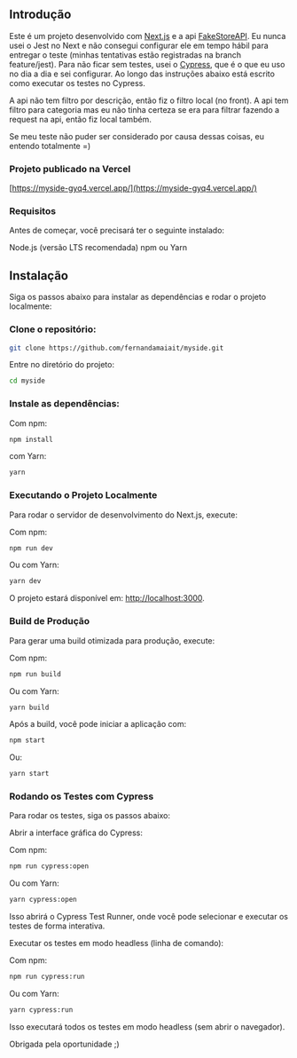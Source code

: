## Introdução

Este é um projeto desenvolvido com [Next.js](https://nextjs.org) e a api [FakeStoreAPI](https://fakestoreapi.in/).
Eu nunca usei o Jest no Next e não consegui configurar ele em tempo hábil para entregar o teste (minhas tentativas estão registradas na branch feature/jest).
Para não ficar sem testes, usei o [Cypress](www.cypress.io), que é o que eu uso no dia a dia e sei configurar.
Ao longo das instruções abaixo está escrito como executar os testes no Cypress.

A api não tem filtro por descrição, então fiz o filtro local (no front).
A api tem filtro para categoria mas eu não tinha certeza se era para filtrar fazendo a request na api, então fiz local também.

Se meu teste não puder ser considerado por causa dessas coisas, eu entendo totalmente =)

### Projeto publicado na Vercel

[https://myside-gyq4.vercel.app/](https://myside-gyq4.vercel.app/)

### Requisitos

Antes de começar, você precisará ter o seguinte instalado:

Node.js (versão LTS recomendada)
npm ou Yarn

## Instalação

Siga os passos abaixo para instalar as dependências e rodar o projeto localmente:

### Clone o repositório:

```bash
git clone https://github.com/fernandamaiait/myside.git
```

Entre no diretório do projeto:

```bash
cd myside
```

### Instale as dependências:

Com npm:

```bash
npm install
```

com Yarn:

```bash
yarn
```

### Executando o Projeto Localmente

Para rodar o servidor de desenvolvimento do Next.js, execute:

Com npm:

```bash
npm run dev
```

Ou com Yarn:

```bash
yarn dev
```

O projeto estará disponível em: [http://localhost:3000](http://localhost:3000).

### Build de Produção

Para gerar uma build otimizada para produção, execute:

Com npm:

```bash
npm run build
```

Ou com Yarn:

```bash
yarn build
```

Após a build, você pode iniciar a aplicação com:

```bash
npm start
```

Ou:

```bash
yarn start
```

### Rodando os Testes com Cypress

Para rodar os testes, siga os passos abaixo:

Abrir a interface gráfica do Cypress:

Com npm:

```bash
npm run cypress:open
```

Ou com Yarn:

```bash
yarn cypress:open
```

Isso abrirá o Cypress Test Runner, onde você pode selecionar e executar os testes de forma interativa.

Executar os testes em modo headless (linha de comando):

Com npm:

```bash
npm run cypress:run
```

Ou com Yarn:

```bash
yarn cypress:run
```

Isso executará todos os testes em modo headless (sem abrir o navegador).

Obrigada pela oportunidade ;)
